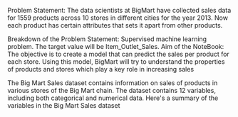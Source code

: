 Problem Statement:
The data scientists at BigMart have collected sales data for 1559 products across 10 stores in different cities for the year 2013. Now each product has certain attributes that sets it apart from other products.

Breakdown of the Problem Statement:
Supervised machine learning problem.
The target value will be Item_Outlet_Sales.
Aim of the NoteBook:
The objective is to create a model that can predict the sales per product for each store. Using this model, BigMart will try to understand the properties of products and stores which play a key role in increasing sales

The Big Mart Sales dataset contains information on sales of products in various stores of the Big Mart chain. The dataset contains 12 variables, including both categorical and numerical data. Here's a summary of the variables in the Big Mart Sales dataset